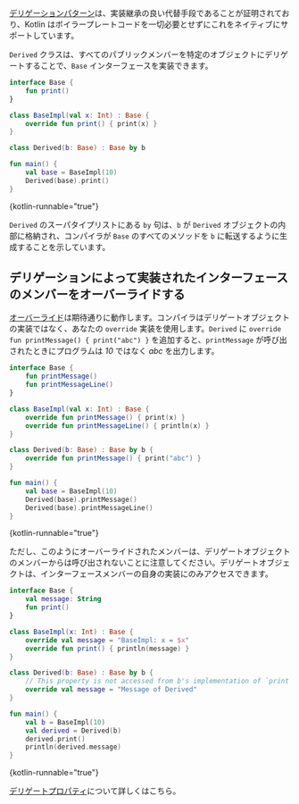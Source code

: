 [//]: # (title: デリゲーション)

[デリゲーションパターン](https://en.wikipedia.org/wiki/Delegation_pattern)は、実装継承の良い代替手段であることが証明されており、Kotlin はボイラープレートコードを一切必要とせずにこれをネイティブにサポートしています。

`Derived` クラスは、すべてのパブリックメンバーを特定のオブジェクトにデリゲートすることで、`Base` インターフェースを実装できます。

```kotlin
interface Base {
    fun print()
}

class BaseImpl(val x: Int) : Base {
    override fun print() { print(x) }
}

class Derived(b: Base) : Base by b

fun main() {
    val base = BaseImpl(10)
    Derived(base).print()
}
```
{kotlin-runnable="true"}

`Derived` のスーパタイプリストにある `by` 句は、`b` が `Derived` オブジェクトの内部に格納され、コンパイラが `Base` のすべてのメソッドを `b` に転送するように生成することを示しています。

## デリゲーションによって実装されたインターフェースのメンバーをオーバーライドする

[オーバーライド](inheritance.md#overriding-methods)は期待通りに動作します。コンパイラはデリゲートオブジェクトの実装ではなく、あなたの `override` 実装を使用します。`Derived` に `override fun printMessage() { print("abc") }` を追加すると、`printMessage` が呼び出されたときにプログラムは *10* ではなく *abc* を出力します。

```kotlin
interface Base {
    fun printMessage()
    fun printMessageLine()
}

class BaseImpl(val x: Int) : Base {
    override fun printMessage() { print(x) }
    override fun printMessageLine() { println(x) }
}

class Derived(b: Base) : Base by b {
    override fun printMessage() { print("abc") }
}

fun main() {
    val base = BaseImpl(10)
    Derived(base).printMessage()
    Derived(base).printMessageLine()
}
```
{kotlin-runnable="true"}

ただし、このようにオーバーライドされたメンバーは、デリゲートオブジェクトのメンバーからは呼び出されないことに注意してください。デリゲートオブジェクトは、インターフェースメンバーの自身の実装にのみアクセスできます。

```kotlin
interface Base {
    val message: String
    fun print()
}

class BaseImpl(x: Int) : Base {
    override val message = "BaseImpl: x = $x"
    override fun print() { println(message) }
}

class Derived(b: Base) : Base by b {
    // This property is not accessed from b's implementation of `print`
    override val message = "Message of Derived"
}

fun main() {
    val b = BaseImpl(10)
    val derived = Derived(b)
    derived.print()
    println(derived.message)
}
```
{kotlin-runnable="true"}

[デリゲートプロパティ](delegated-properties.md)について詳しくはこちら。